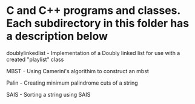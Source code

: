 # C and C++ programs and classes. Each subdirectory in this folder has a description below

doublylinkedlist - Implementation of a Doubly linked list for use with a created "playlist" class

MBST - Using Camerini's algorithim to construct an mbst

Palin - Creating minimum palindrome cuts of a string

SAIS - Sorting a string using SAIS 

